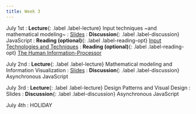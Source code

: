```yaml
---
title: Week 3
---
```


<!-- prettier-ignore-start -->

July 1st
: **Lecture**{: .label .label-lecture} Input techniques ~and mathematical modeling~
  : [Slides](https://bcourses.berkeley.edu/courses/1535376/files/folder/lectures?preview=89107942)
: **Discussion**{: .label .label-discussion} JavaScript
: **Reading (optional)**{: .label .label-reading-opt} [Input Technologies and Techniques](https://www.microsoft.com/en-us/research/wp-content/uploads/2016/11/Input-Technologies-and-Techniques-HCI-Handbook-3rd-Edition.pdf)
: **Reading (optional)**{: .label .label-reading-opt} [The Human Information-Processor](https://bcourses.berkeley.edu/courses/1535376/files/folder/readings?preview=89101494)

July 2nd
: **Lecture**{: .label .label-lecture} Mathematical modeling and Information Visualization
  : [Slides](https://bcourses.berkeley.edu/courses/1535376/files/folder/lectures?preview=89114169)
: **Discussion**{: .label .label-discussion} Asynchronous JavaScript

July 3rd
: **Lecture**{: .label .label-lecture} Design Patterns and Visual Design
  : Slides
: **Discussion**{: .label .label-discussion} Asynchronous JavaScript

July 4th
: HOLIDAY

<!-- prettier-ignore-end -->
